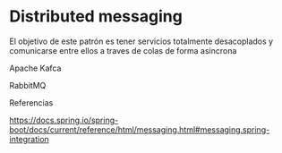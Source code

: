 #  Distributed messaging

El objetivo de este patrón es tener servicios totalmente desacoplados y comunicarse entre ellos a traves de colas de forma asincrona

Apache Kafca

RabbitMQ

Referencias

https://docs.spring.io/spring-boot/docs/current/reference/html/messaging.html#messaging.spring-integration